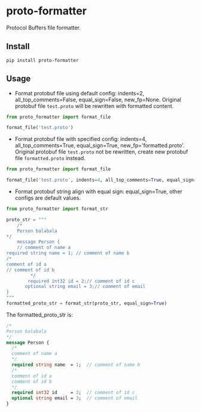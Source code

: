 # proto-formatter
Protocol Buffers file formatter.

## Install
```shell
pip install proto-formatter
```
## Usage
- Format protobuf file using default config: indents=2, all_top_comments=False, equal_sign=False, new_fp=None.
Original protobuf file `test.proto` will be rewritten with formatted content.
```python
from proto_formatter import format_file

format_file('test.proto')
```
- Format protobuf file with specified config: indents=4, all_top_comments=True, equal_sign=True, new_fp='formatted.proto'.
Original protobuf file `test.proto` not be rewritten, create new protobuf file `formatted.proto` instead.
```python
from proto_formatter import format_file

format_file('test.proto', indents=4, all_top_comments=True, equal_sign=True, new_fp='formatted.proto')
```
- Format protobuf string align with equal sign: equal_sign=True, other configs are default values.
```python
from proto_formatter import format_str

proto_str = """
    /*
    Person balabala
*/
    message Person {
    // comment of name a
required string name = 1; // comment of name b
/* 
comment of id a
// comment of id b
         */
        required int32 id = 2;// comment of id c
       optional string email = 3;// comment of email
}
"""
formatted_proto_str = format_str(proto_str, equal_sign=True)
```
The formatted_proto_str is:
```protobuf
/*
Person balabala
*/
message Person {
  /*
  comment of name a
  */
  required string name  = 1;  // comment of name b
  /*
  comment of id a
  comment of id b
  */
  required int32 id     = 2;  // comment of id c
  optional string email = 3;  // comment of email
}

```
